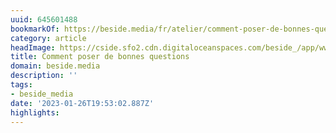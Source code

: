 ```yaml
---
uuid: 645601488
bookmarkOf: https://beside.media/fr/atelier/comment-poser-de-bonnes-questions/
category: article
headImage: https://cside.sfo2.cdn.digitaloceanspaces.com/beside_/app/www/2022/12/BESIDE_HTAGQ_feature_fr.png
title: Comment poser de bonnes questions
domain: beside.media
description: ''
tags:
- beside_media
date: '2023-01-26T19:53:02.887Z'
highlights:
---
```




